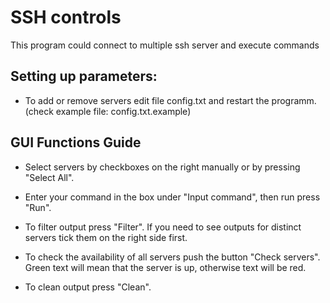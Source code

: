 <h1> SSH controls </h1>

This program could connect to multiple ssh server and execute commands

<h2>Setting up parameters:</h2>

 * To add or remove servers edit file config.txt and restart the programm. (check example file: config.txt.example)


<h2>GUI Functions Guide</h2>

 * Select servers by checkboxes on the right manually or by pressing "Select All".

 * Enter your command in the box under "Input command", then run press "Run".

 * To filter output press "Filter". If you need to see outputs for distinct servers tick them on the right side first.

 * To check the availability of all servers push the button "Check servers". Green text will mean that the server is up, otherwise text will be red.

 * To clean output press "Clean".
